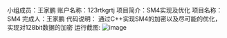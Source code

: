 小组成员：王家鹏
账户名称：123rtkgrtj
项目简介：SM4实现及优化
项目名称：SM4
完成人：王家鹏
代码说明：
    通过C++实现SM4的加密以及尽可能的优化，实现对128bit数据的加密
运行截图:
    ![image](https://user-images.githubusercontent.com/110152761/182007108-209c5851-b820-45c8-837c-cc88ead76af3.png)

    


